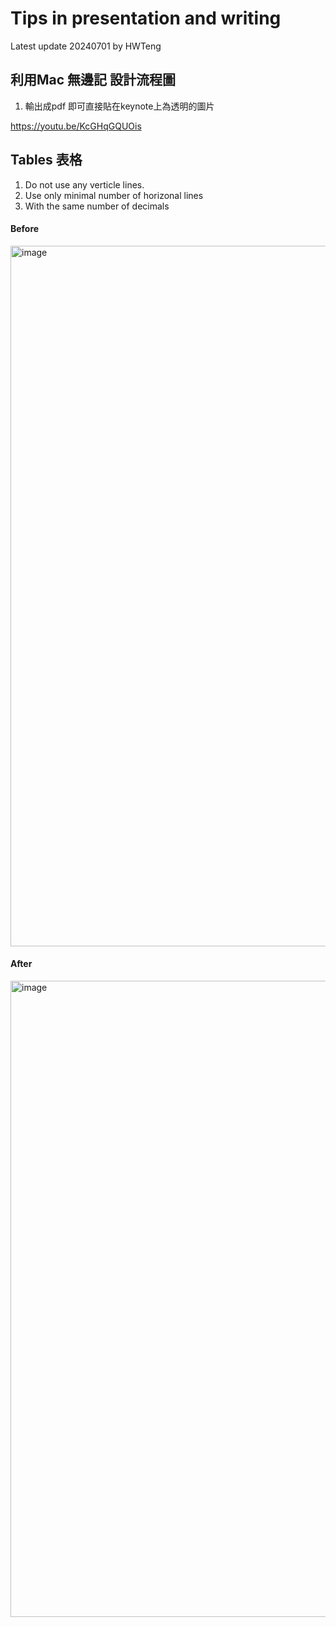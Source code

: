 # Tips in presentation and writing


Latest update 20240701 by HWTeng

## 利用Mac 無邊記 設計流程圖

1. 輸出成pdf 即可直接貼在keynote上為透明的圖片

https://youtu.be/KcGHqGQUOis

## Tables 表格

1. Do not use any verticle lines.
2. Use only minimal number of horizonal lines
3. With the same number of decimals

#### Before 

<img width="1121" alt="image" src="https://github.com/venteng/finalytics/assets/55239313/686341b4-b412-4e26-a981-c0da8dd2a8df">


#### After

<img width="1018" alt="image" src="https://github.com/venteng/finalytics/assets/55239313/00ebaea6-be90-44cf-b10d-ac2f346b3bfd">
